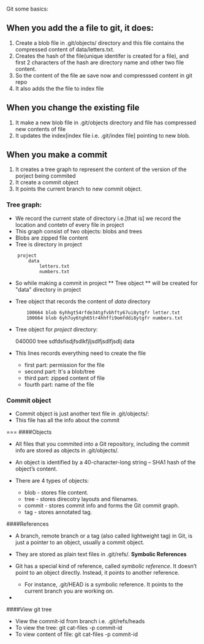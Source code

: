 Git some basics:

## When you add the a file to git, it does:

1. Create a blob file in .git/objects/ directory and this file contains the compressed content of data/letters.txt.
2. Creates the hash of the file(unique identifer is created for a file), and first 2 characters of the hash are directory name and other two file content.
3. So the content of the file ae save now and compresssed content in git repo
4. It also adds the the file to index file


## When you change the existing file

1. It make a new blob file in .git/objects directory and file has compressed new contents of file
2. It updates the index[index file i.e. .git/index file] pointing to new blob.


## When you make a commit

1. It creates a tree graph to represent the content of the version of the porject being commited
2. It create a commit object
3. It points the current branch to new commit object.

### Tree graph:  
 * We record the current state of directory i.e.[that is] we record the location and contetn of every file in project
 * This graph consist of two objects:  blobs and trees
 * Blobs are zipped file content
 * Tree is directory in project



```
	project
		data 
			letters.txt
			numbers.txt  
```
* So while making a commit in project ** Tree object ** will be created for "data" directory in project

* Tree object that records the content of *data* directory    
   
	```
		100664 blob 6yhhgt54rfde34tgfvbhfty67ui8ytgfr letter.txt
		100664 blob 6yh7uy6tgh65tr4hhffi9omfddi8ytgfr numbers.txt
	```
	
* Tree object for *project* directory: 

	040000 tree sdfdsfisdjfsdlkfjljsdlfjsdlfjsdlj data


* This lines records everything need to create the file
	* first part: permission for the file
	* second part: It's a blob/tree
	* third part: zipped content of file
	* fourth part: name of the file
	
### Commit object

* Commit object is just another text file in .git/objects/:
* This file has all the info about the commit


===
####Objects

* All files that you commited into a Git repository, including the commit info are stored as objects in .git/objects/.

* An object is identified by a 40-character-long string – SHA1 hash of the object’s content.

* There are 4 types of objects:
	* blob - stores file content.
	* tree - stores direcotry layouts and filenames.
    * commit - stores commit info and forms the Git commit graph.
    * tag - stores annotated tag.



####References

* A branch, remote branch or a tag (also called lightweight tag) in Git, is just a pointer to an object, usually a commit object.

* They are stored as plain text files in .git/refs/.
**Symbolic References**

* Git has a special kind of reference, called *symbolic reference*. It doesn’t point to an object directly. Instead, it points to another reference.
	* For instance, .git/HEAD is a symbolic reference. It points to the current branch you are working on.
* 

	

####View git tree

* View the commit-id from branch i.e. .git/refs/heads
* To view the tree: git cat-files -p commit-id
* To view content of file: git cat-files -p commit-id








	





